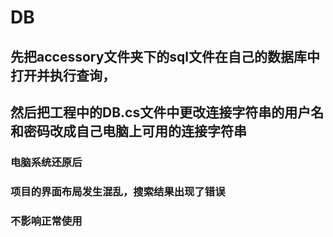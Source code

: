 # DB
## 先把accessory文件夹下的sql文件在自己的数据库中打开并执行查询，
## 然后把工程中的DB.cs文件中更改连接字符串的用户名和密码改成自己电脑上可用的连接字符串


### 电脑系统还原后
### 项目的界面布局发生混乱，搜索结果出现了错误
### 不影响正常使用
